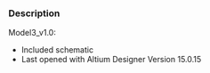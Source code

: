 ### Description

Model3_v1.0:
- Included schematic
- Last opened with Altium Designer Version 15.0.15
